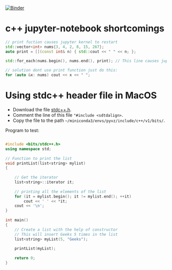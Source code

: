 [![Binder](https://mybinder.org/badge_logo.svg)](https://mybinder.org/v2/gh/bhishanpdl/Tutorial_Cpp/master)

# c++ jupyter-notebook shortcomings
```c++
// print fuction causes jupyter kernel to restart
std::vector<int> nums{3, 4, 2, 8, 15, 267};
auto print = [](const int& n) { std::cout << " " << n; };
 
std::for_each(nums.begin(), nums.end(), print); // This line causes jupyter-notebook restart.

// solution dont use print function just do this:
for (auto &x: nums) cout << x << " ";
```

# Using stdc++ header file in MacOS
- Download the file [stdc++.h](https://gist.githubusercontent.com/eduarc/6022859/raw/3f81acf4e2288d9dea02bd8a7c7a2908bbaeebbe/stdc++.h).
- Comment the line of this file `"#include <sdtdalign>`.
- Copy the file to the path `~/miniconda3/envs/pyvz/include/c++/v1/bits/`.

Program to test:
```c++

#include <bits/stdc++.h> 
using namespace std; 
  
// Function to print the list 
void printList(list<string> mylist) 
{ 
  
    // Get the iterator 
    list<string>::iterator it; 
  
    // printing all the elements of the list 
    for (it = mylist.begin(); it != mylist.end(); ++it) 
        cout << ' ' << *it; 
    cout << '\n'; 
} 
  
int main() 
{ 
    // Create a list with the help of constructor 
    // This will insert Geeks 5 times in the list 
    list<string> myList(5, "Geeks"); 
  
    printList(myList); 
  
    return 0; 
} 
```
